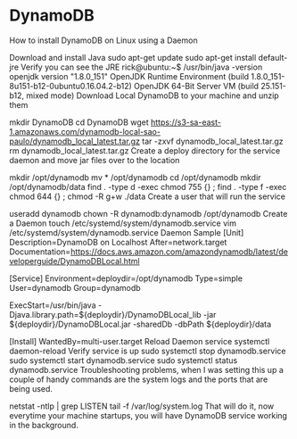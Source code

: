 # DynamoDB
How to install DynamoDB on Linux using a Daemon

Download and install Java
sudo apt-get update
sudo apt-get install default-jre
Verify you can see the JRE
rick@ubuntu:~$ /usr/bin/java -version
openjdk version "1.8.0_151"
OpenJDK Runtime Environment (build 1.8.0_151-8u151-b12-0ubuntu0.16.04.2-b12)
OpenJDK 64-Bit Server VM (build 25.151-b12, mixed mode)
Download Local DynamoDB to your machine and unzip them

mkdir DynamoDB
cd DynamoDB
wget https://s3-sa-east-1.amazonaws.com/dynamodb-local-sao-paulo/dynamodb_local_latest.tar.gz
tar -zxvf dynamodb_local_latest.tar.gz
rm dynamodb_local_latest.tar.gz
Create a deploy directory for the service daemon and move jar files over to the location

mkdir /opt/dynamodb
mv * /opt/dynamodb
cd /opt/dynamodb
mkdir /opt/dynamodb/data
find . -type d -exec chmod 755 {} \;
find . -type f -exec chmod 644 {} \;
chmod -R g+w ./data
Create a user that will run the service

useradd dynamodb
chown -R dynamodb:dynamodb /opt/dynamodb
Create a Daemon
touch /etc/systemd/system/dynamodb.service
vim /etc/systemd/system/dynamodb.service
Daemon Sample
[Unit]
Description=DynamoDB on Localhost
After=network.target
Documentation=https://docs.aws.amazon.com/amazondynamodb/latest/developerguide/DynamoDBLocal.html

[Service]
Environment=deploydir=/opt/dynamodb
Type=simple
User=dynamodb
Group=dynamodb

ExecStart=/usr/bin/java -Djava.library.path=${deploydir}/DynamoDBLocal_lib -jar ${deploydir}/DynamoDBLocal.jar -sharedDb -dbPath ${deploydir}/data

[Install]
WantedBy=multi-user.target
Reload Daemon service
systemctl daemon-reload
Verify service is up
sudo systemctl stop dynamodb.service
sudo systemctl start dynamodb.service
sudo systemctl status dynamodb.service
Troubleshooting problems, when I was setting this up a couple of handy commands are the system logs and the ports that are being used.

netstat -ntlp | grep LISTEN
tail -f /var/log/system.log
That will do it, now everytime your machine startups, you will have DynamoDB service working in the background.
